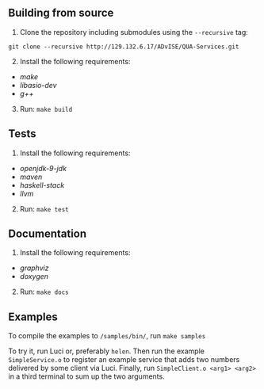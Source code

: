 ## Building from source
1. Clone the repository including submodules using the `--recursive` tag:
```
git clone --recursive http://129.132.6.17/ADvISE/QUA-Services.git
```
2. Install the following requirements:
 * *make*
 * *libasio-dev*
 * *g++*
3. Run:
```make build```

## Tests
1. Install the following requirements:
 * *openjdk-9-jdk*
 * *maven*
 * *haskell-stack*
 * *llvm*
2. Run:
```make test```

## Documentation
1. Install the following requirements:
 * *graphviz*
 * *doxygen*
2. Run:
```make docs```

## Examples

To compile the examples to `/samples/bin/`, run
```make samples```

To try it, run Luci or, preferably `helen`. Then run the example `SimpleService.o` to register an example service that adds two numbers delivered by some client via Luci. Finally, run `SimpleClient.o <arg1> <arg2>` in a third terminal to sum up the two arguments.
